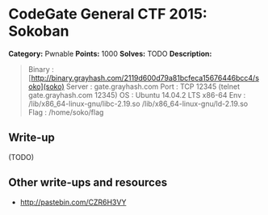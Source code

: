 # CodeGate General CTF 2015: Sokoban

**Category:** Pwnable
**Points:** 1000
**Solves:** TODO
**Description:** 

> Binary : [http://binary.grayhash.com/2119d600d79a81bcfeca15676446bcc4/soko](soko)
> Server : gate.grayhash.com
> Port : TCP 12345 (telnet gate.grayhash.com 12345)
> OS : Ubuntu 14.04.2 LTS x86-64
> Env : /lib/x86_64-linux-gnu/libc-2.19.so
> 	/lib/x86_64-linux-gnu/ld-2.19.so
> Flag : /home/soko/flag

## Write-up

(TODO)

## Other write-ups and resources

* <http://pastebin.com/CZR6H3VY>